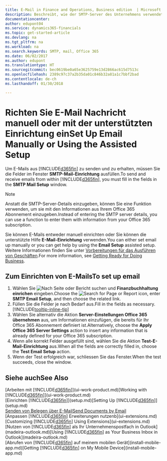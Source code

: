 ```yaml
---
title: E-Mail in Finance and Operations, Business edition  | Microsoft Docs einrichten
description: Beschreibt, wie der SMTP-Server des Unternehmens verwendet wird, um in Finance and Operations, Business edition E-Mail zu senden und zu empfangen und wie die E-Mail-Servereinstellungen verwendet werden, die im Office 365 Abonnement erstellt wurden.
documentationcenter: 
author: edupont04
ms.service: dynamics365-financials
ms.topic: get-started-article
ms.devlang: na
ms.tgt_pltfrm: na
ms.workload: na
ms.search.keywords: SMTP, mail, Office 365
ms.date: 06/02/2017
ms.author: edupont
ms.translationtype: HT
ms.sourcegitcommit: bec0619be0a65e3625759e13d2866ac615d7513c
ms.openlocfilehash: 2389c97c37a2b35da01c846b32a81a1c7bbf2bad
ms.contentlocale: de-ch
ms.lasthandoff: 01/30/2018

---
```

# <a name="set-up-email-manually-or-using-the-assisted-setup"></a><span data-ttu-id="127d4-103">Richten Sie E-Mail Nachricht manuell oder mit der unterstützten Einrichtung ein</span><span class="sxs-lookup"><span data-stu-id="127d4-103">Set Up Email Manually or Using the Assisted Setup</span></span>
<span data-ttu-id="127d4-104">Um E-Mails aus [!INCLUDE[d365fin](includes/d365fin_md.md)] zu senden und zu erhalten, müssen Sie die Felder im Fenster **SMTP-Mail-Einrichtung** ausfüllen.</span><span class="sxs-lookup"><span data-stu-id="127d4-104">To send and receive emails from within [!INCLUDE[d365fin](includes/d365fin_md.md)], you must fill in the fields in the **SMTP Mail Setup** window.</span></span>

> [!NOTE]  
>   <span data-ttu-id="127d4-105">Anstatt die SMTP-Server-Details einzugeben, können Sie eine Funktion verwenden, um sie mit den Informationen aus Ihrem Office 365 Abonnement einzugeben.</span><span class="sxs-lookup"><span data-stu-id="127d4-105">Instead of entering the SMTP server details, you can use a function to enter them with information from your Office 365 subscription.</span></span>

<span data-ttu-id="127d4-106">Sie können E-Mails entweder manuell einrichten oder Sie können die unterstützte Hilfe **E-Mail-Einrichtung** verwenden.</span><span class="sxs-lookup"><span data-stu-id="127d4-106">You can either set email up manually or you can get help by using the **Email Setup** assisted setup.</span></span> <span data-ttu-id="127d4-107">Weitere Informationen finden Sie unter [Vorbereitungen für das Ausführen von Geschäften](ui-get-ready-business.md).</span><span class="sxs-lookup"><span data-stu-id="127d4-107">For more information, see [Getting Ready for Doing Business](ui-get-ready-business.md).</span></span>  

## <a name="to-set-up-email"></a><span data-ttu-id="127d4-108">Zum Einrichten von E-Mails</span><span class="sxs-lookup"><span data-stu-id="127d4-108">To set up email</span></span>
1. <span data-ttu-id="127d4-109">Wählen Sie ![Nach Seite oder Bericht suchen](media/ui-search/search_small.png "Nach Seite oder Bericht suchen Symbol") und **Finanzbuchhaltung einrichen** eingeben.</span><span class="sxs-lookup"><span data-stu-id="127d4-109">Choose the ![Search for Page or Report](media/ui-search/search_small.png "Search for Page or Report icon") icon, enter **SMTP Email Setup**, and then choose the related link.</span></span>
2. <span data-ttu-id="127d4-110">Füllen Sie die Felder je nach Bedarf aus.</span><span class="sxs-lookup"><span data-stu-id="127d4-110">Fill in the fields as necessary.</span></span> [!INCLUDE[tooltip-inline-tip](includes/tooltip-inline-tip_md.md)]
3. <span data-ttu-id="127d4-111">Wählen Sie alternativ die Aktion **Server-Einstellungen Office 365 übernehmen** aus, um Informationen einzufügen, die bereits für Ihr Office 365 Abonnement definiert ist.</span><span class="sxs-lookup"><span data-stu-id="127d4-111">Alternatively, choose the **Apply Office 365 Server Settings** action to insert any information that is already defined for your Office 365 subscription.</span></span>
4. <span data-ttu-id="127d4-112">Wenn alle korrekt Felder ausgefüllt sind, wählen Sie die Aktion **Test-E-Mail-Einrichtung** aus.</span><span class="sxs-lookup"><span data-stu-id="127d4-112">When all the fields are correctly filled in, choose the **Test Email Setup** action.</span></span>
5. <span data-ttu-id="127d4-113">Wenn der Test erfolgreich war, schliessen Sie das Fenster.</span><span class="sxs-lookup"><span data-stu-id="127d4-113">When the test succeeds, close the window.</span></span>

## <a name="see-also"></a><span data-ttu-id="127d4-114">Siehe auch</span><span class="sxs-lookup"><span data-stu-id="127d4-114">See Also</span></span>  
<span data-ttu-id="127d4-115">[Arbeiten mit [!INCLUDE[d365fin](includes/d365fin_md.md)]](ui-work-product.md)</span><span class="sxs-lookup"><span data-stu-id="127d4-115">[Working with [!INCLUDE[d365fin](includes/d365fin_md.md)]](ui-work-product.md)</span></span>  
<span data-ttu-id="127d4-116">[Einrichten [!INCLUDE[d365fin](includes/d365fin_md.md)]](setup.md)</span><span class="sxs-lookup"><span data-stu-id="127d4-116">[Setting Up [!INCLUDE[d365fin](includes/d365fin_md.md)]](setup.md)</span></span>  
[<span data-ttu-id="127d4-117">Senden von Belegen über E-Mail</span><span class="sxs-lookup"><span data-stu-id="127d4-117">Send Documents by Email</span></span>](ui-how-send-documents-email.md)  
<span data-ttu-id="127d4-118">[Anpassen [!INCLUDE[d365fin](includes/d365fin_md.md)] Erweiterungen nutzenb](ui-extensions.md)</span><span class="sxs-lookup"><span data-stu-id="127d4-118">[Customizing [!INCLUDE[d365fin](includes/d365fin_md.md)] Using Extensions](ui-extensions.md)</span></span>  
<span data-ttu-id="127d4-119">[Nutzen von [!INCLUDE[d365fin](includes/d365fin_md.md)] als Ihr Unternehmenspostfach in Outlook](madeira-outlook.md)</span><span class="sxs-lookup"><span data-stu-id="127d4-119">[Using [!INCLUDE[d365fin](includes/d365fin_md.md)] as Your Business Inbox in Outlook](madeira-outlook.md)</span></span>  
<span data-ttu-id="127d4-120">[Abrufen von [!INCLUDE[d365fin](includes/d365fin_md.md)] auf meinem mobilen Gerät](install-mobile-app.md)</span><span class="sxs-lookup"><span data-stu-id="127d4-120">[Getting [!INCLUDE[d365fin](includes/d365fin_md.md)] on My Mobile Device](install-mobile-app.md)</span></span>

